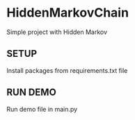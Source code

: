 # HiddenMarkovChain
Simple project with Hidden Markov
## SETUP
Install packages from requirements.txt file
## RUN DEMO
Run demo file in main.py
